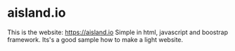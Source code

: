 # aisland.io
This is the website: https://aisland.io
Simple in html, javascript and boostrap framework.
Its's a good sample how to make a light website.
